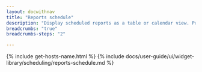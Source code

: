 ```yaml
---
layout: docwithnav
title: "Reports schedule"
description: "Display scheduled reports as a table or calendar view. Provides the ability to manage those reports configuration and schedule."
breadcrumbs: "true"
breadcrumbs-steps: "2"

---
```

{% include get-hosts-name.html %}
{% include docs/user-guide/ui/widget-library/scheduling/reports-schedule.md %}
